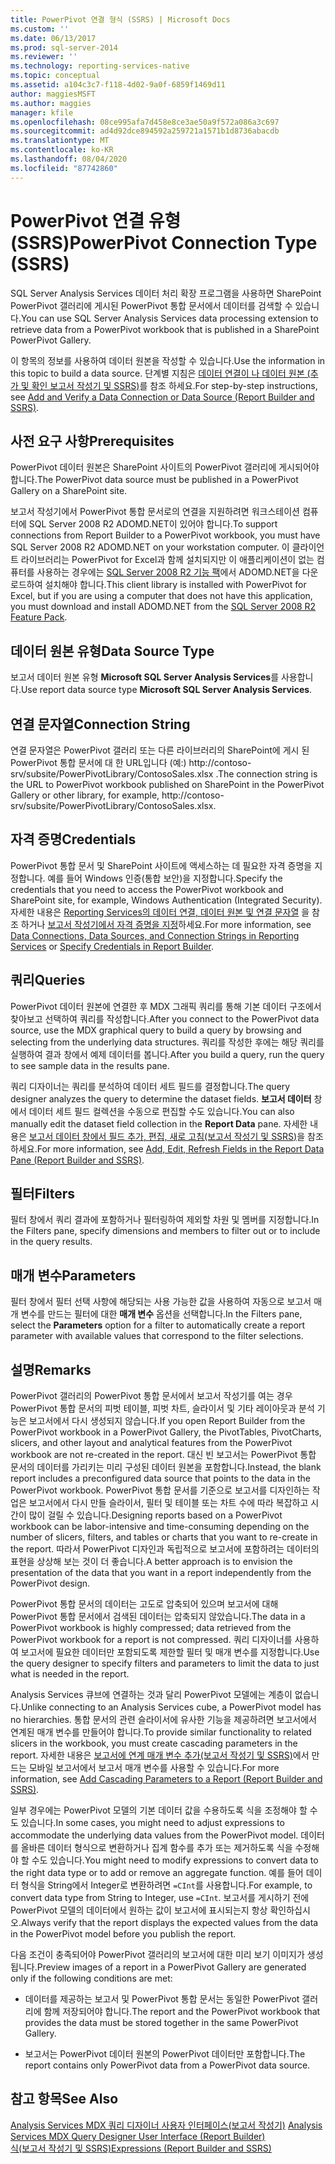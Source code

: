 ```yaml
---
title: PowerPivot 연결 형식 (SSRS) | Microsoft Docs
ms.custom: ''
ms.date: 06/13/2017
ms.prod: sql-server-2014
ms.reviewer: ''
ms.technology: reporting-services-native
ms.topic: conceptual
ms.assetid: a104c3c7-f118-4d02-9a0f-6859f1469d11
author: maggiesMSFT
ms.author: maggies
manager: kfile
ms.openlocfilehash: 08ce995afa7d458e8ce3ae50a9f572a086a3c697
ms.sourcegitcommit: ad4d92dce894592a259721a1571b1d8736abacdb
ms.translationtype: MT
ms.contentlocale: ko-KR
ms.lasthandoff: 08/04/2020
ms.locfileid: "87742860"
---
```

# <a name="powerpivot-connection-type-ssrs"></a><span data-ttu-id="95972-102">PowerPivot 연결 유형(SSRS)</span><span class="sxs-lookup"><span data-stu-id="95972-102">PowerPivot Connection Type (SSRS)</span></span>
  <span data-ttu-id="95972-103">SQL Server Analysis Services 데이터 처리 확장 프로그램을 사용하면 SharePoint PowerPivot 갤러리에 게시된 PowerPivot 통합 문서에서 데이터를 검색할 수 있습니다.</span><span class="sxs-lookup"><span data-stu-id="95972-103">You can use SQL Server Analysis Services data processing extension to retrieve data from a PowerPivot workbook that is published in a SharePoint PowerPivot Gallery.</span></span>  
  
 <span data-ttu-id="95972-104">이 항목의 정보를 사용하여 데이터 원본을 작성할 수 있습니다.</span><span class="sxs-lookup"><span data-stu-id="95972-104">Use the information in this topic to build a data source.</span></span> <span data-ttu-id="95972-105">단계별 지침은 [데이터 연결이 나 데이터 원본 &#40;추가 및 확인 보고서 작성기 및 SSRS&#41;](add-and-verify-a-data-connection-report-builder-and-ssrs.md)를 참조 하세요.</span><span class="sxs-lookup"><span data-stu-id="95972-105">For step-by-step instructions, see [Add and Verify a Data Connection or Data Source &#40;Report Builder and SSRS&#41;](add-and-verify-a-data-connection-report-builder-and-ssrs.md).</span></span>  
  
## <a name="prerequisites"></a><span data-ttu-id="95972-106">사전 요구 사항</span><span class="sxs-lookup"><span data-stu-id="95972-106">Prerequisites</span></span>  
 <span data-ttu-id="95972-107">PowerPivot 데이터 원본은 SharePoint 사이트의 PowerPivot 갤러리에 게시되어야 합니다.</span><span class="sxs-lookup"><span data-stu-id="95972-107">The PowerPivot data source must be published in a PowerPivot Gallery on a SharePoint site.</span></span>  
  
 <span data-ttu-id="95972-108">보고서 작성기에서 PowerPivot 통합 문서로의 연결을 지원하려면 워크스테이션 컴퓨터에 SQL Server 2008 R2 ADOMD.NET이 있어야 합니다.</span><span class="sxs-lookup"><span data-stu-id="95972-108">To support connections from Report Builder to a PowerPivot workbook, you must have SQL Server 2008 R2 ADOMD.NET on your workstation computer.</span></span> <span data-ttu-id="95972-109">이 클라이언트 라이브러리는 PowerPivot for Excel과 함께 설치되지만 이 애플리케이션이 없는 컴퓨터를 사용하는 경우에는 [SQL Server 2008 R2 기능 팩](https://www.microsoft.com/download/details.aspx?id=44272)에서 ADOMD.NET을 다운로드하여 설치해야 합니다.</span><span class="sxs-lookup"><span data-stu-id="95972-109">This client library is installed with PowerPivot for Excel, but if you are using a computer that does not have this application, you must download and install ADOMD.NET from the [SQL Server 2008 R2 Feature Pack](https://www.microsoft.com/download/details.aspx?id=44272).</span></span>  
  
## <a name="data-source-type"></a><span data-ttu-id="95972-110">데이터 원본 유형</span><span class="sxs-lookup"><span data-stu-id="95972-110">Data Source Type</span></span>  
 <span data-ttu-id="95972-111">보고서 데이터 원본 유형 **Microsoft SQL Server Analysis Services**를 사용합니다.</span><span class="sxs-lookup"><span data-stu-id="95972-111">Use report data source type **Microsoft SQL Server Analysis Services**.</span></span>  
  
## <a name="connection-string"></a><span data-ttu-id="95972-112">연결 문자열</span><span class="sxs-lookup"><span data-stu-id="95972-112">Connection String</span></span>  
 <span data-ttu-id="95972-113">연결 문자열은 PowerPivot 갤러리 또는 다른 라이브러리의 SharePoint에 게시 된 PowerPivot 통합 문서에 대 한 URL입니다 (예:) http://contoso-srv/subsite/PowerPivotLibrary/ContosoSales.xlsx .</span><span class="sxs-lookup"><span data-stu-id="95972-113">The connection string is the URL to PowerPivot workbook published on SharePoint in the PowerPivot Gallery or other library, for example, http://contoso-srv/subsite/PowerPivotLibrary/ContosoSales.xlsx.</span></span>  
  
## <a name="credentials"></a><span data-ttu-id="95972-114">자격 증명</span><span class="sxs-lookup"><span data-stu-id="95972-114">Credentials</span></span>  
 <span data-ttu-id="95972-115">PowerPivot 통합 문서 및 SharePoint 사이트에 액세스하는 데 필요한 자격 증명을 지정합니다. 예를 들어 Windows 인증(통합 보안)을 지정합니다.</span><span class="sxs-lookup"><span data-stu-id="95972-115">Specify the credentials that you need to access the PowerPivot workbook and SharePoint site, for example, Windows Authentication (Integrated Security).</span></span> <span data-ttu-id="95972-116">자세한 내용은 [Reporting Services의 데이터 연결, 데이터 원본 및 연결 문자열](../data-connections-data-sources-and-connection-strings-in-reporting-services.md) 을 참조 하거나 [보고서 작성기에서 자격 증명을 지정](../specify-credentials-in-report-builder.md)하세요.</span><span class="sxs-lookup"><span data-stu-id="95972-116">For more information, see [Data Connections, Data Sources, and Connection Strings in Reporting Services](../data-connections-data-sources-and-connection-strings-in-reporting-services.md) or [Specify Credentials in Report Builder](../specify-credentials-in-report-builder.md).</span></span>  
  
## <a name="queries"></a><span data-ttu-id="95972-117">쿼리</span><span class="sxs-lookup"><span data-stu-id="95972-117">Queries</span></span>  
 <span data-ttu-id="95972-118">PowerPivot 데이터 원본에 연결한 후 MDX 그래픽 쿼리를 통해 기본 데이터 구조에서 찾아보고 선택하여 쿼리를 작성합니다.</span><span class="sxs-lookup"><span data-stu-id="95972-118">After you connect to the PowerPivot data source, use the MDX graphical query to build a query by browsing and selecting from the underlying data structures.</span></span> <span data-ttu-id="95972-119">쿼리를 작성한 후에는 해당 쿼리를 실행하여 결과 창에서 예제 데이터를 봅니다.</span><span class="sxs-lookup"><span data-stu-id="95972-119">After you build a query, run the query to see sample data in the results pane.</span></span>  
  
 <span data-ttu-id="95972-120">쿼리 디자이너는 쿼리를 분석하여 데이터 세트 필드를 결정합니다.</span><span class="sxs-lookup"><span data-stu-id="95972-120">The query designer analyzes the query to determine the dataset fields.</span></span> <span data-ttu-id="95972-121">**보고서 데이터** 창에서 데이터 세트 필드 컬렉션을 수동으로 편집할 수도 있습니다.</span><span class="sxs-lookup"><span data-stu-id="95972-121">You can also manually edit the dataset field collection in the **Report Data** pane.</span></span> <span data-ttu-id="95972-122">자세한 내용은 [보고서 데이터 창에서 필드 추가, 편집, 새로 고침&#40;보고서 작성기 및 SSRS&#41;](add-edit-refresh-fields-in-the-report-data-pane-report-builder-and-ssrs.md)을 참조하세요.</span><span class="sxs-lookup"><span data-stu-id="95972-122">For more information, see [Add, Edit, Refresh Fields in the Report Data Pane &#40;Report Builder and SSRS&#41;](add-edit-refresh-fields-in-the-report-data-pane-report-builder-and-ssrs.md).</span></span>  
  
## <a name="filters"></a><span data-ttu-id="95972-123">필터</span><span class="sxs-lookup"><span data-stu-id="95972-123">Filters</span></span>  
 <span data-ttu-id="95972-124">필터 창에서 쿼리 결과에 포함하거나 필터링하여 제외할 차원 및 멤버를 지정합니다.</span><span class="sxs-lookup"><span data-stu-id="95972-124">In the Filters pane, specify dimensions and members to filter out or to include in the query results.</span></span>  
  
## <a name="parameters"></a><span data-ttu-id="95972-125">매개 변수</span><span class="sxs-lookup"><span data-stu-id="95972-125">Parameters</span></span>  
 <span data-ttu-id="95972-126">필터 창에서 필터 선택 사항에 해당되는 사용 가능한 값을 사용하여 자동으로 보고서 매개 변수를 만드는 필터에 대한 **매개 변수** 옵션을 선택합니다.</span><span class="sxs-lookup"><span data-stu-id="95972-126">In the Filters pane, select the **Parameters** option for a filter to automatically create a report parameter with available values that correspond to the filter selections.</span></span>  
  
## <a name="remarks"></a><span data-ttu-id="95972-127">설명</span><span class="sxs-lookup"><span data-stu-id="95972-127">Remarks</span></span>  
 <span data-ttu-id="95972-128">PowerPivot 갤러리의 PowerPivot 통합 문서에서 보고서 작성기를 여는 경우 PowerPivot 통합 문서의 피벗 테이블, 피벗 차트, 슬라이서 및 기타 레이아웃과 분석 기능은 보고서에서 다시 생성되지 않습니다.</span><span class="sxs-lookup"><span data-stu-id="95972-128">If you open Report Builder from the PowerPivot workbook in a PowerPivot Gallery, the PivotTables, PivotCharts, slicers, and other layout and analytical features from the PowerPivot workbook are not re-created in the report.</span></span> <span data-ttu-id="95972-129">대신 빈 보고서는 PowerPivot 통합 문서의 데이터를 가리키는 미리 구성된 데이터 원본을 포함합니다.</span><span class="sxs-lookup"><span data-stu-id="95972-129">Instead, the blank report includes a preconfigured data source that points to the data in the PowerPivot workbook.</span></span> <span data-ttu-id="95972-130">PowerPivot 통합 문서를 기준으로 보고서를 디자인하는 작업은 보고서에서 다시 만들 슬라이서, 필터 및 테이블 또는 차트 수에 따라 복잡하고 시간이 많이 걸릴 수 있습니다.</span><span class="sxs-lookup"><span data-stu-id="95972-130">Designing reports based on a PowerPivot workbook can be labor-intensive and time-consuming depending on the number of slicers, filters, and tables or charts that you want to re-create in the report.</span></span> <span data-ttu-id="95972-131">따라서 PowerPivot 디자인과 독립적으로 보고서에 포함하려는 데이터의 표현을 상상해 보는 것이 더 좋습니다.</span><span class="sxs-lookup"><span data-stu-id="95972-131">A better approach is to envision the presentation of the data that you want in a report independently from the PowerPivot design.</span></span>  
  
 <span data-ttu-id="95972-132">PowerPivot 통합 문서의 데이터는 고도로 압축되어 있으며 보고서에 대해 PowerPivot 통합 문서에서 검색된 데이터는 압축되지 않았습니다.</span><span class="sxs-lookup"><span data-stu-id="95972-132">The data in a PowerPivot workbook is highly compressed; data retrieved from the PowerPivot workbook for a report is not compressed.</span></span> <span data-ttu-id="95972-133">쿼리 디자이너를 사용하여 보고서에 필요한 데이터만 포함되도록 제한할 필터 및 매개 변수를 지정합니다.</span><span class="sxs-lookup"><span data-stu-id="95972-133">Use the query designer to specify filters and parameters to limit the data to just what is needed in the report.</span></span>  
  
 <span data-ttu-id="95972-134">Analysis Services 큐브에 연결하는 것과 달리 PowerPivot 모델에는 계층이 없습니다.</span><span class="sxs-lookup"><span data-stu-id="95972-134">Unlike connecting to an Analysis Services cube, a PowerPivot model has no hierarchies.</span></span> <span data-ttu-id="95972-135">통합 문서의 관련 슬라이서에 유사한 기능을 제공하려면 보고서에서 연계된 매개 변수를 만들어야 합니다.</span><span class="sxs-lookup"><span data-stu-id="95972-135">To provide similar functionality to related slicers in the workbook, you must create cascading parameters in the report.</span></span> <span data-ttu-id="95972-136">자세한 내용은 [보고서에 연계 매개 변수 추가&#40;보고서 작성기 및 SSRS&#41;](../report-design/add-cascading-parameters-to-a-report-report-builder-and-ssrs.md)에서 만드는 모바일 보고서에서 보고서 매개 변수를 사용할 수 있습니다.</span><span class="sxs-lookup"><span data-stu-id="95972-136">For more information, see [Add Cascading Parameters to a Report &#40;Report Builder and SSRS&#41;](../report-design/add-cascading-parameters-to-a-report-report-builder-and-ssrs.md).</span></span>  
  
 <span data-ttu-id="95972-137">일부 경우에는 PowerPivot 모델의 기본 데이터 값을 수용하도록 식을 조정해야 할 수도 있습니다.</span><span class="sxs-lookup"><span data-stu-id="95972-137">In some cases, you might need to adjust expressions to accommodate the underlying data values from the PowerPivot model.</span></span> <span data-ttu-id="95972-138">데이터를 올바른 데이터 형식으로 변환하거나 집계 함수를 추가 또는 제거하도록 식을 수정해야 할 수도 있습니다.</span><span class="sxs-lookup"><span data-stu-id="95972-138">You might need to modify expressions to convert data to the right data type or to add or remove an aggregate function.</span></span> <span data-ttu-id="95972-139">예를 들어 데이터 형식을 String에서 Integer로 변환하려면 `=CInt`를 사용합니다.</span><span class="sxs-lookup"><span data-stu-id="95972-139">For example, to convert data type from String to Integer, use `=CInt`.</span></span> <span data-ttu-id="95972-140">보고서를 게시하기 전에 PowerPivot 모델의 데이터에서 원하는 값이 보고서에 표시되는지 항상 확인하십시오.</span><span class="sxs-lookup"><span data-stu-id="95972-140">Always verify that the report displays the expected values from the data in the PowerPivot model before you publish the report.</span></span>  
  
 <span data-ttu-id="95972-141">다음 조건이 충족되어야 PowerPivot 갤러리의 보고서에 대한 미리 보기 이미지가 생성됩니다.</span><span class="sxs-lookup"><span data-stu-id="95972-141">Preview images of a report in a PowerPivot Gallery are generated only if the following conditions are met:</span></span>  
  
-   <span data-ttu-id="95972-142">데이터를 제공하는 보고서 및 PowerPivot 통합 문서는 동일한 PowerPivot 갤러리에 함께 저장되어야 합니다.</span><span class="sxs-lookup"><span data-stu-id="95972-142">The report and the PowerPivot workbook that provides the data must be stored together in the same PowerPivot Gallery.</span></span>  
  
-   <span data-ttu-id="95972-143">보고서는 PowerPivot 데이터 원본의 PowerPivot 데이터만 포함합니다.</span><span class="sxs-lookup"><span data-stu-id="95972-143">The report contains only PowerPivot data from a PowerPivot data source.</span></span>  
  
## <a name="see-also"></a><span data-ttu-id="95972-144">참고 항목</span><span class="sxs-lookup"><span data-stu-id="95972-144">See Also</span></span>  
 <span data-ttu-id="95972-145">[Analysis Services MDX 쿼리 디자이너 사용자 인터페이스&#40;보고서 작성기&#41;](../analysis-services-mdx-query-designer-user-interface-report-builder.md) </span><span class="sxs-lookup"><span data-stu-id="95972-145">[Analysis Services MDX Query Designer User Interface &#40;Report Builder&#41;](../analysis-services-mdx-query-designer-user-interface-report-builder.md) </span></span>  
 [<span data-ttu-id="95972-146">식&#40;보고서 작성기 및 SSRS&#41;</span><span class="sxs-lookup"><span data-stu-id="95972-146">Expressions &#40;Report Builder and SSRS&#41;</span></span>](../report-design/expressions-report-builder-and-ssrs.md)  
  
  
